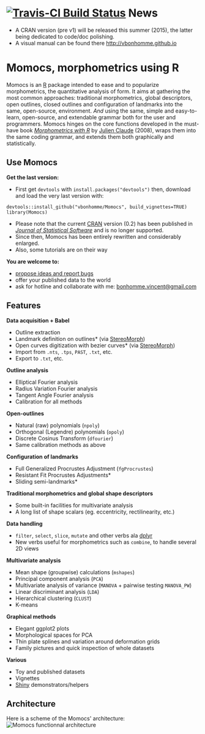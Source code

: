 [![Travis-CI Build Status](https://travis-ci.org/vbonhomme/Momocs.svg?branch=master)](https://travis-ci.org/vbonhomme/Momocs)
News
======
* A CRAN version (pre v1) will be released this summer (2015), the latter being dedicated to code/doc polishing.
* A visual manual can be found there http://vbonhomme.github.io

Momocs, morphometrics using R
======

Momocs is an [R](http://cran.r-project.org/) package intended to ease and to popularize morphometrics, the quantitative analysis of form. It aims at gathering the most common approaches: traditional morphometrics, global descriptors, open outlines, closed outlines and configuration of landmarks into the same, open-source, environment. _And_ using the same, simple and easy-to-learn, open-source, and extendable grammar both for the user and programmers. Momocs hinges on the core functions developed in the must-have book _[Morphometrics with R](http://www.springer.com/statistics/life+sciences,+medicine+%26+health/book/978-0-387-77789-4)_ by [Julien Claude](http://www.isem.univ-montp2.fr/recherche/equipes/biologie-du-developpement-et-evolution/personnel/claude-julien/) (2008), wraps them into the same coding grammar, and extends them both graphically and statistically.

Use Momocs
--------
__Get the last version:__
* First get `devtools` with `install.packages("devtools")` then, download and load the very last version with:
```
devtools::install_github("vbonhomme/Momocs", build_vignettes=TRUE)
library(Momocs)
````
* Please note that the current [CRAN](http://cran.r-project.org/web/packages/Momocs/index.html) version (0.2) has been published in [_Journal of Statistical Software_](http://www.jstatsoft.org/v56/i13/paper) and is no longer supported.
* Since then, Momocs has been entirely rewritten and considerably enlarged.
* Also, some tutorials are on their way

__You are welcome to:__
* [propose ideas and report bugs](https://github.com/vbonhomme/Momocs/issues)
* offer your published data to the world
* ask for hotline and collaborate with me: bonhomme.vincent@gmail.com

Features
--------
__Data acquisition + Babel__
* Outline extraction
* Landmark definition on outlines* (via [StereoMorph](https://github.com/aaronolsen/StereoMorph))
* Open curves digitization with bezier curves* (via [StereoMorph](https://github.com/aaronolsen/StereoMorph))
* Import from `.nts`, `.tps`, `PAST`, `.txt`, etc.
* Export to `.txt`, etc.

__Outline analysis__
* Elliptical Fourier analysis
* Radius Variation Fourier analysis
* Tangent Angle Fourier analysis
* Calibration for all methods

__Open-outlines__
* Natural (raw) polynomials (`npoly`)
* Orthogonal (Legendre) polynomials (`opoly`)
* Discrete Cosinus Transform (`dfourier`)
* Same calibration methods as above

__Configuration of landmarks__
* Full Generalized Procrustes Adjustment (`fgProcrustes`)
* Resistant Fit Procrustes Adjustments*
* Sliding semi-landmarks*

__Traditional morphometrics and global shape descriptors__
* Some built-in facilities for multivariate analysis
* A long list of shape scalars (eg. eccentricity, rectilinearity, etc.)

__Data handling__
* `filter`, `select`, `slice`, `mutate` and other verbs ala [dplyr](https://github.com/hadley/dplyr/)
* New verbs useful for morphometrics such as `combine`, to handle several 2D views
 
__Multivariate analysis__
* Mean shape (groupwise) calculations (`mshapes`)
* Principal component analysis (`PCA`)
* Multivariate analysis of variance (`MANOVA` + pairwise testing `MANOVA_PW`)
* Linear discriminant analysis (`LDA`)
* Hierarchical clustering (`CLUST`)
* K-means

__Graphical methods__
* Elegant ggplot2 plots
* Morphological spaces for PCA
* Thin plate splines and variation around deformation grids
* Family pictures and quick inspection of whole datasets

__Various__
* Toy and published datasets
* Vignettes
* [Shiny](http://shiny.rstudio.com/) demonstrators/helpers


Architecture
-------------
Here is a scheme of the Momocs' architecture:
![Momocs functionnal architecture](https://github.com/vbonhomme/Momocs-vignette/blob/master/vignettes/MomocsArch.png)

